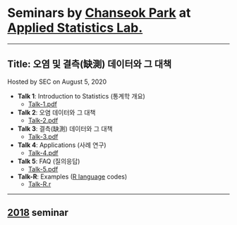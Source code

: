 # Seminars by [Chanseok Park](https://appliedstat.github.io) at [Applied Statistics Lab.](https://statpnu.github.io)
---
## Title: 오염 및 결측(缺測) 데이터와 그 대책
   Hosted by SEC on August 5, 2020 
- **Talk 1**: Introduction to Statistics (통계학 개요)
    - [Talk-1.pdf](Talk-1.pdf) 
- **Talk 2**: 오염 데이터와 그 대책
    - [Talk-2.pdf](Talk-2.pdf)
- **Talk 3**: 결측(缺測) 데이터와 그 대책
    - [Talk-3.pdf](Talk-3.pdf)
- **Talk 4**: Applications (사례 연구)
    - [Talk-4.pdf](Talk-4.pdf)
- **Talk 5**: FAQ (질의응답)
    - [Talk-5.pdf](Talk-5.pdf)
- **Talk-R**: Examples ([R language](https://www.r-project.org) codes)
    - [Talk-R.r](Talk-R.r) 

    
---
## [2018](../2018)  seminar  


